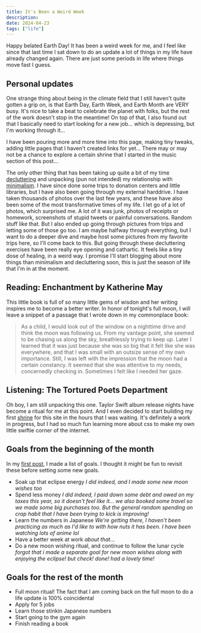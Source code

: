 ```yaml
---
title: It's Been a Weird Week
description: 
date: 2024-04-23
tags: ["life"]
---
```


Happy belated Earth Day! It has been a weird week for me, and I feel like since that last time I sat down to do an update a lot of things in my life have already changed again. There are just some periods in life where things move fast I guess.

## Personal updates
One strange thing about being in the climate field that I still haven't quite gotten a grip on, is that Earth Day, Earth Week, and Earth Month are VERY busy. It's nice to take a beat to celebrate the planet with folks, but the rest of the work doesn't stop in the meantime! On top of that, I also found out that I basically need to start looking for a new job... which is depressing, but I'm working through it...

I have been pouring more and more time into this page, making tiny tweaks, adding little pages that I haven't created links for yet... There may or may not be a chance to explore a certain shrine that I started in the music section of this post... 

The only other thing that has been taking up quite a bit of my time <a href="/blog/I-need-to-declutter/">decluttering</a> and unpacking (pun not intended) my relationship with <a href="/digital-garden/minimalism/">minimalism</a>. I have since done some trips to donation centers and little libraries, but I have also been going through my external harddrive. I have taken thousands of photos over the last few years, and these have also been some of the most transformative times of my life. I let go of a lot of photos, which surprised me. A lot of it was junk, photos of receipts or homework, screenshots of stupid tweets or painful conversations. Random stuff like that. But I also ended up going through pictures from trips and letting some of those go too. I am maybe halfway through everything, but I want to do a deeper dive and maybe host some pictures from my favorite trips here, so I'll come back to this. But going through these decluttering exercises have been really eye opening and cathartic. It feels like a tiny dose of healing, in a weird way. I promise I'll start blogging about more things than minimalism and decluttering soon, this is just the season of life that I'm in at the moment.

## Reading: Enchantment by Katherine May
This little book is full of so many little gems of wisdon and her writing inspires me to become a better writer. In honor of tonight's full moon, I will leave a snippet of a passage that I wrote down in my commonplace book:

> As a child, I would look out of the window on a nighttime drive and think the moon was following us. From my vantage point, she seemed to be chasing us along the sky, breathlessly trying to keep up. Later I learned that it was just because she was so big that it felt like she was everywhere, and that I was small with an outsize sense of my own importance. Still, I was left with the impression that the moon had a certain constancy. It seemed that she was attentive to my needs, concernedly checking in. Sometimes I felt like I needed her gaze.

## Listening: The Tortured Poets Department
Oh boy, I am still unpacking this one. Taylor Swift album release nights have become a ritual for me at this point. And I even decided to start building my first <a href="/shrines/taylorswift/">shrine</a> for this site in the hours that I was waiting. It's definitely a work in progress, but I had so much fun learning more about css to make my own little swiftie corner of the internet.

## Goals from the beginning of the month
In my <a href="/blog/april-so-far24/">first post</a>, I made a list of goals. I thought it might be fun to revisit these before setting some new goals.

- Soak up that eclipse energy *I did indeed, and I made some new moon wishes too*
- Spend less money *I did indeed, I paid down some debt and owed on my taxes this year, so it doesn't feel like it... we also booked some travel so we made some big purchases too. But the general random spending on crap habit that I have been trying to kick is improving!*
- Learn the numbers in Japanese *We're getting there, I haven't been practicing as much as I'd like to with how nuts it has been. I have been watching lots of anime lol*
- Have a better week at work *about that...*
- Do a new moon wishing ritual, and continue to follow the lunar cycle *forgot that i made a separate goal for new moon wishes along with enjoying the eclipse! but check! done! had a lovely time!*

## Goals for the rest of the month
- Full moon ritual! The fact that I am coming back on the full moon to do a life update is 100% coincidental
- Apply for 5 jobs
- Learn those stinkin Japanese numbers
- Start going to the gym again
- Finish reading a book